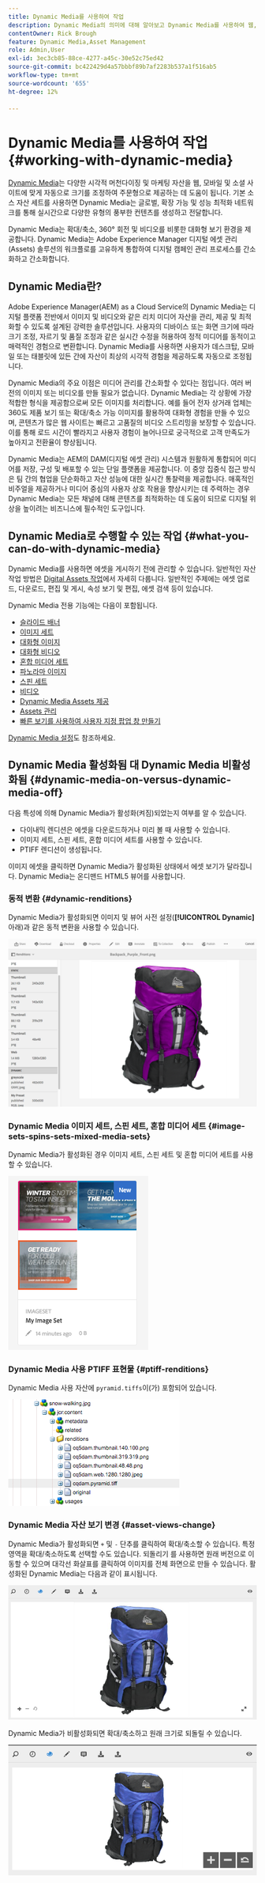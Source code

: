 ```yaml
---
title: Dynamic Media를 사용하여 작업
description: Dynamic Media의 의미에 대해 알아보고 Dynamic Media를 사용하여 웹, 모바일 및 소셜 사이트에서 사용할 자산을 제공할 수 있습니다.
contentOwner: Rick Brough
feature: Dynamic Media,Asset Management
role: Admin,User
exl-id: 3ec3cb85-88ce-4277-a45c-30e52c75ed42
source-git-commit: bc422429d4a57bbbf89b7af2283b537a1f516ab5
workflow-type: tm+mt
source-wordcount: '655'
ht-degree: 12%

---
```


# Dynamic Media를 사용하여 작업 {#working-with-dynamic-media}

[Dynamic Media](https://business.adobe.com/products/experience-manager/assets/dynamic-media.html)는 다양한 시각적 머천다이징 및 마케팅 자산을 웹, 모바일 및 소셜 사이트에 맞게 자동으로 크기를 조정하여 주문형으로 제공하는 데 도움이 됩니다. 기본 소스 자산 세트를 사용하면 Dynamic Media는 글로벌, 확장 가능 및 성능 최적화 네트워크를 통해 실시간으로 다양한 유형의 풍부한 컨텐츠를 생성하고 전달합니다.

Dynamic Media는 확대/축소, 360° 회전 및 비디오를 비롯한 대화형 보기 환경을 제공합니다. Dynamic Media는 Adobe Experience Manager 디지털 에셋 관리(Assets) 솔루션의 워크플로를 고유하게 통합하여 디지털 캠페인 관리 프로세스를 간소화하고 간소화합니다.

<!-- 
>[!NOTE]
>
>A Community article is available on [Working with Adobe Experience Manager and Dynamic Media](https://helpx.adobe.com/experience-manager/using/aem_dynamic_media.html). 
-->

## Dynamic Media란?

Adobe Experience Manager(AEM) as a Cloud Service의 Dynamic Media는 디지털 플랫폼 전반에서 이미지 및 비디오와 같은 리치 미디어 자산을 관리, 제공 및 최적화할 수 있도록 설계된 강력한 솔루션입니다. 사용자의 디바이스 또는 화면 크기에 따라 크기 조정, 자르기 및 품질 조정과 같은 실시간 수정을 허용하여 정적 미디어를 동적이고 매력적인 경험으로 변환합니다. Dynamic Media를 사용하면 사용자가 데스크탑, 모바일 또는 태블릿에 있든 간에 자산이 최상의 시각적 경험을 제공하도록 자동으로 조정됩니다.

Dynamic Media의 주요 이점은 미디어 관리를 간소화할 수 있다는 점입니다. 여러 버전의 이미지 또는 비디오를 만들 필요가 없습니다. Dynamic Media는 각 상황에 가장 적합한 형식을 제공함으로써 모든 이미지를 처리합니다. 예를 들어 전자 상거래 업체는 360도 제품 보기 또는 확대/축소 가능 이미지를 활용하여 대화형 경험을 만들 수 있으며, 콘텐츠가 많은 웹 사이트는 빠르고 고품질의 비디오 스트리밍을 보장할 수 있습니다. 이를 통해 로드 시간이 빨라지고 사용자 경험이 늘어나므로 궁극적으로 고객 만족도가 높아지고 전환율이 향상됩니다.

Dynamic Media는 AEM의 DAM(디지털 에셋 관리) 시스템과 원활하게 통합되어 미디어를 저장, 구성 및 배포할 수 있는 단일 플랫폼을 제공합니다. 이 중앙 집중식 접근 방식은 팀 간의 협업을 단순화하고 자산 성능에 대한 실시간 통찰력을 제공합니다. 매혹적인 비주얼을 제공하거나 미디어 중심의 사용자 상호 작용을 향상시키는 데 주력하는 경우 Dynamic Media는 모든 채널에 대해 콘텐츠를 최적화하는 데 도움이 되므로 디지털 위상을 높이려는 비즈니스에 필수적인 도구입니다.

## Dynamic Media로 수행할 수 있는 작업 {#what-you-can-do-with-dynamic-media}

Dynamic Media를 사용하면 에셋을 게시하기 전에 관리할 수 있습니다. 일반적인 자산 작업 방법은 [Digital Assets 작업](/help/assets/manage-digital-assets.md)에서 자세히 다룹니다. 일반적인 주제에는 에셋 업로드, 다운로드, 편집 및 게시, 속성 보기 및 편집, 에셋 검색 등이 있습니다.

Dynamic Media 전용 기능에는 다음이 포함됩니다.

* [슬라이드 배너](carousel-banners.md)
* [이미지 세트](image-sets.md)
* [대화형 이미지](interactive-images.md)
* [대화형 비디오](interactive-videos.md)
* [혼합 미디어 세트](mixed-media-sets.md)
* [파노라마 이미지](panoramic-images.md)
* [스핀 세트](spin-sets.md)
* [비디오](video.md)
* [Dynamic Media Assets 제공](delivering-dynamic-media-assets.md)
* [Assets 관리](managing-assets.md)
* [빠른 보기를 사용하여 사용자 지정 팝업 창 만들기](custom-pop-ups.md)

[Dynamic Media 설정](administering-dynamic-media.md)도 참조하세요.

<!-- 

OBSOLETE UNTIL INTEGRATING SCENE7 TOPIC GETS A MAJOR UPDATE
>[!NOTE]
>
>To understand the differences between using Dynamic Media and integrating Dynamic Media Classic with AEM, see [Dynamic Media Classic integration versus Dynamic Media](/help/sites-cloud/administering/integrating-scene7.md#aem-scene-integration-versus-dynamic-media).

-->

## Dynamic Media 활성화됨 대 Dynamic Media 비활성화됨 {#dynamic-media-on-versus-dynamic-media-off}

다음 특성에 의해 Dynamic Media가 활성화(켜짐)되었는지 여부를 알 수 있습니다.

* 다이내믹 렌디션은 에셋을 다운로드하거나 미리 볼 때 사용할 수 있습니다.
* 이미지 세트, 스핀 세트, 혼합 미디어 세트를 사용할 수 있습니다.
* PTIFF 렌디션이 생성됩니다.

이미지 에셋을 클릭하면 Dynamic Media가 활성화된 상태에서 에셋 보기가 달라집니다. Dynamic Media는 온디맨드 HTML5 뷰어를 사용합니다.

### 동적 변환 {#dynamic-renditions}

Dynamic Media가 활성화되면 이미지 및 뷰어 사전 설정(**[!UICONTROL Dynamic]** 아래)과 같은 동적 변환을 사용할 수 있습니다.

![chlimage_1-358](assets/chlimage_1-358.png)

### Dynamic Media 이미지 세트, 스핀 세트, 혼합 미디어 세트 {#image-sets-spins-sets-mixed-media-sets}

Dynamic Media가 활성화된 경우 이미지 세트, 스핀 세트 및 혼합 미디어 세트를 사용할 수 있습니다.

![chlimage_1-359](assets/chlimage_1-359.png)

### Dynamic Media 사용 PTIFF 표현물 {#ptiff-renditions}

Dynamic Media 사용 자산에 `pyramid.tiffs`이(가) 포함되어 있습니다.

![chlimage_1-360](assets/chlimage_1-360.png)

### Dynamic Media 자산 보기 변경 {#asset-views-change}

Dynamic Media가 활성화되면 `+` 및 `-` 단추를 클릭하여 확대/축소할 수 있습니다. 특정 영역을 확대/축소하도록 선택할 수도 있습니다. 되돌리기 를 사용하면 원래 버전으로 이동할 수 있으며 대각선 화살표를 클릭하여 이미지를 전체 화면으로 만들 수 있습니다. 활성화된 Dynamic Media는 다음과 같이 표시됩니다.

![chlimage_1-361](assets/chlimage_1-361.png)

Dynamic Media가 비활성화되면 확대/축소하고 원래 크기로 되돌릴 수 있습니다.

![chlimage_1-362](assets/chlimage_1-362.png)

